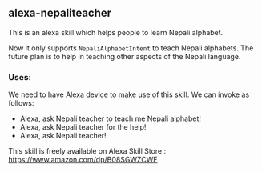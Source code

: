 ## alexa-nepaliteacher

This is an alexa skill which helps people to learn Nepali alphabet.

Now it only supports `NepaliAlphabetIntent` to teach Nepali alphabets. The future plan is to help in teaching other aspects of the Nepali language.


### Uses:
We need to have Alexa device to make use of this skill.
We can invoke as follows:
* Alexa, ask Nepali teacher to teach me Nepali alphabet!
* Alexa, ask Nepali teacher for the help!
* Alexa, ask Nepali teacher!


This skill is freely available on Alexa Skill Store : https://www.amazon.com/dp/B08SGWZCWF




